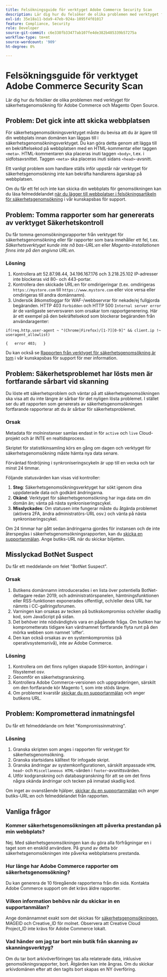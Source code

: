 ```yaml
---
title: Felsökningsguide för verktyget Adobe Commerce Security Scan
description: Lär dig hur du felsöker de olika problemen med verktyget för säkerhetsgenomsökning för Adobe Commerce och Magento Open Source.
exl-id: 35e18a11-bda9-47eb-924a-1095f4f01017
feature: Compliance, Security
role: Developer
source-git-commit: c6e338fb33477ab107fe4de382b485339b57275a
workflow-type: tm+mt
source-wordcount: '909'
ht-degree: 0%

---
```


# Felsökningsguide för verktyget Adobe Commerce Security Scan

Lär dig hur du felsöker de olika problemen med verktyget för säkerhetsgenomsökning för Adobe Commerce och Magento Open Source.

## Problem: Det gick inte att skicka webbplatsen

För säkerhetsgenomsökningsverktyget måste du bevisa att du är ägare till din webbplats innan domänen kan läggas till i säkerhetsgenomsökningsverktyget. Du kan göra detta genom att lägga till en bekräftelsekod på webbplatsen med en HTML-kommentar eller taggen `<meta>`. HTML-kommentaren ska placeras inuti taggen `<body>`, t.ex. i sidfotsavsnittet. Taggen `<meta>` ska placeras inuti sidans `<head>`-avsnitt.

Ett vanligt problem som handlare ställs inför uppstår när verktyget för säkerhetsgenomsökning inte kan bekräfta handlarens ägarskap på webbplatsen.

Om du får ett fel och inte kan skicka din webbplats för genomsökningen kan du läsa felmeddelandet [när du lägger till webbplatser i felsökningsartikeln för säkerhetsgenomsökning](/help/troubleshooting/miscellaneous/error-message-adding-site-into-security-scan.md) i vår kunskapsbas för support.

## Problem: Tomma rapporter som har genererats av verktyget Säkerhetskontroll

Du får tomma genomsökningsrapporter från verktyget för säkerhetsgenomsökning eller får rapporter som bara innehåller ett fel, t.ex. *Säkerhetsverktyget kunde inte nå bas-URL:en* eller *Magento-installationen finns inte på den angivna URL:en*.

### Lösning

1. Kontrollera att 52.87.98.44, 34.196.167.176 och 3.218.25.102 IP-adresser inte blockeras vid 80- och 443-portar.
1. Kontrollera den skickade URL:en för omdirigeringar (t.ex. omdirigeras `https://mystore.com` till `https://www.mystore.com` eller vice versa eller omdirigeras till andra domännamn).
1. Undersök åtkomstloggar för WAF-/webbservrar för nekade/ej fullgjorda begäranden. HTTP 403 `Forbidden` och HTTP 500 `Internal server error` är de vanligaste serversvaren som orsakar tom rapportgenerering. Här är ett exempel på den bekräftelsekod som blockerar begäranden från användaragenter:

```code block
if(req.http.user-agent ~ "(Chrome|Firefox)/[1-7][0-9]" && client.ip !~ useragent_allowlist)

{   error 403;   }
```

Du kan också se [Rapporten från verktyget för säkerhetsgenomsökning är tom](/help/troubleshooting/miscellaneous/the-security-scan-tool-report-is-blank.md) i vår kunskapsbas för support för mer information.

## Problem: Säkerhetsproblemet har lösts men är fortfarande sårbart vid skanning

Du löste ett säkerhetsproblem och väntar på att säkerhetsgenomsökningen ska visa att du inte längre är sårbar för det nyligen lösta problemet. I stället ser du att rapporten som genererats av säkerhetsgenomsökningen fortfarande rapporterar att du är sårbar för säkerhetsproblemet.

### Orsak

Metadata för molninstanser samlas endast in för `active` och `live` Cloud-projekt och är INTE en realtidsprocess.

Skriptet för statistikinsamling körs en gång om dagen och verktyget för säkerhetsgenomsökning måste hämta nya data senare.

Förväntad fördröjning i synkroniseringscykeln är upp till en vecka och tar minst 24 timmar.

Följande statusvärden kan visas vid kontroller:

1. **Steg**: Säkerhetsgenomsökningsverktyget har sökt igenom dina uppdaterade data och godkänt ändringarna.
1. **Okänd**: Verktyget för säkerhetsgenomsökning har inga data om din domän än; vänta på nästa synkroniseringscykel.
1. **Misslyckades**: Om statusen inte fungerar måste du åtgärda problemet (aktivera 2FA, ändra administratörs-URL osv.) och vänta på nästa synkroniseringscykel.

Om 24 timmar har gått sedan ändringarna gjordes för instansen och de inte återspeglas i säkerhetsgenomsökningsrapporten, kan du [skicka en supportanmälan](/help/help-center-guide/help-center/magento-help-center-user-guide.md#submit-ticket). Ange butiks-URL när du skickar biljetten.

## Misslyckad BotNet Suspect

Du får ett meddelande om felet &quot;BotNet Suspect&quot;.

### Orsak

1. Butikens domännamn introducerades i en lista över potentiella BotNet-deltagare redan 2019, och administratörspanelen, hämtningsfunktionen eller RSS-funktionen exponerades offentligt, och/eller dess URL har nämnts i CC-gallringsforumen.
1. Varningen kan orsakas av tecken på butikskompromiss och/eller skadlig kod, som JavaScript på sidan.
1. Det behöver inte nödvändigtvis vara en pågående fråga. Om butiken har komprometterats tidigare kan värdnamnet fortfarande flyta runt på den mörka webben som namnet &#39;offer&#39;.
1. Den kan också orsakas av en systemkompromiss (på operativsystemsnivå), inte av Adobe Commerce.

### Lösning

1. Kontrollera om det finns nyligen skapade SSH-konton, ändringar i filsystemet osv.
1. Genomför en säkerhetsgranskning.
1. Kontrollera Adobe Commerce-versionen och uppgraderingen, särskilt om den fortfarande kör Magento 1, som inte stöds längre.
1. Om problemet kvarstår [skickar du en supportanmälan](/help/help-center-guide/help-center/magento-help-center-user-guide.md#submit-ticket) och anger butikens URL.

## Problem: Komprometterad inmatningsfel

Du får ett felmeddelande om felet &quot;Kompromissinmatning&quot;.

### Lösning

1. Granska skripten som anges i rapporten för verktyget för säkerhetsgenomsökning.
1. Granska startsidans källtext för infogade skript.
1. Granska ändringar av systemkonfigurationen, särskilt anpassade `HTML head`- och `Miscellaneous HTML`-värden i `footer`-avsnittsvärden.
1. Utför kodgranskning och databasgranskning för att se om det finns några okända ändringar och tecken på inmatad skadlig kod.

Om inget av ovanstående hjälper, [skickar du en supportanmälan](/help/help-center-guide/help-center/magento-help-center-user-guide.md#submit-ticket) och anger butiks-URL:en och felmeddelandet från rapporten.

## Vanliga frågor

### Kommer säkerhetsgenomsökningen att påverka prestandan på min webbplats?

Nej. Med säkerhetsgenomsökningen kan du göra alla förfrågningar en i taget som en enskild användare. På grund av detta bör säkerhetsgenomsökningen inte påverka webbplatsens prestanda.

### Hur länge har Adobe Commerce rapporter om säkerhetsgenomsökning?

Du kan generera de 10 föregående rapporterna från din sida. Kontakta Adobe Commerce support om det krävs äldre rapporter.

### Vilken information behövs när du skickar in en supportanmälan?

Ange domännamnet exakt som det skickas för [säkerhetsgenomsökningen](https://experienceleague.adobe.com/sv/docs/experience-cloud-kcs/kbarticles/ka-26357), MAGEID och Creative_ID för molnet. Observera att Creative Cloud Project_ID inte krävs för Adobe Commerce lokalt.

### Vad händer om jag tar bort min butik från skanning av skanningsverktyg?

Om du tar bort arkivöverföringen tas alla relaterade data, inklusive genomsökningsrapporter, bort. Åtgärden kan inte ångras. Om du skickar arkivdomänen efter att den tagits bort skapas en NY överföring.
